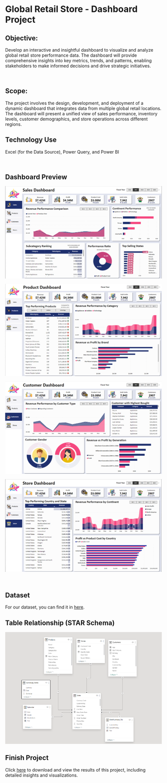 # Global Retail Store - Dashboard Project

## Objective:


Develop an interactive and insightful dashboard to visualize and analyze global retail store performance data. The dashboard will provide comprehensive insights into key metrics, trends, and patterns, enabling stakeholders to make informed decisions and drive strategic initiatives.

<br/>

## Scope:

The project involves the design, development, and deployment of a dynamic dashboard that integrates data from multiple global retail locations. The dashboard will present a unified view of sales performance, inventory levels, customer demographics, and store operations across different regions.

## Technology Use

Excel (for the Data Source), Power Query, and Power BI

<br/>

## Dashboard Preview

![Sales Dashboard](./Image/Sales%20Dashboard.png)

![Product Dashboard](./Image/Product%20Dashboard.png)

![Customer Dashboard](./Image/Customers%20Dashboard.png)

![Store Dashboard](./Image/Stores%20Dashboard.png)

<br/>

## Dataset

For our dataset, you can find it in [here](./Data).

## Table Relationship (STAR Schema)

![Table Relationship](./Image/Data%20Relationship.png)

## Finish Project

Click [here](./Global%20Electronics%20Retailer%20Dashboard%20v2.pbix) to download and view the results of this project, including detailed insights and visualizations.

